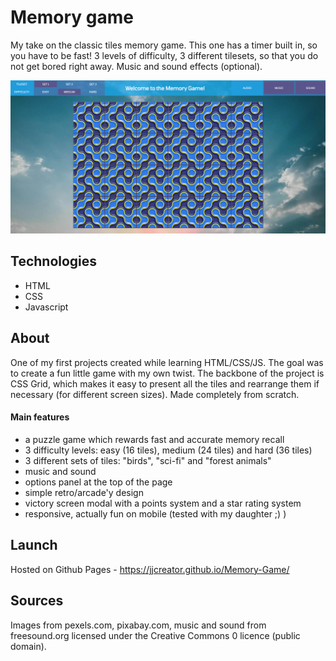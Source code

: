 # Memory game

My take on the classic tiles memory game. This one has a timer built in, so you have to be fast! 3 levels of difficulty, 3 different tilesets, so that you do not get bored right away. Music and sound effects (optional). 

[![dorianwilczynski.pl](/memory.png)](https://jjcreator.github.io/Memory-Game/)


## Technologies

* HTML
* CSS
* Javascript

## About

One of my first projects created while learning HTML/CSS/JS. The goal was to create a fun little game with my own twist. The backbone of the project is CSS Grid, which makes it easy to present all the tiles and rearrange them if necessary (for different screen sizes). Made completely from scratch.


#### Main features
* a puzzle game which rewards fast and accurate memory recall
* 3 difficulty levels: easy (16 tiles), medium (24 tiles) and hard (36 tiles)
* 3 different sets of tiles: "birds", "sci-fi" and "forest animals"
* music and sound
* options panel at the top of the page
* simple retro/arcade'y design
* victory screen modal with a points system and a star rating system
* responsive, actually fun on mobile (tested with my daughter ;) )

## Launch

Hosted on Github Pages - https://jjcreator.github.io/Memory-Game/

## Sources

Images from pexels.com, pixabay.com, music and sound from freesound.org licensed under the Creative Commons 0 licence (public domain).

